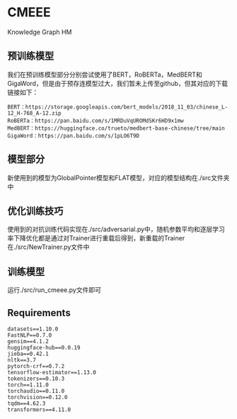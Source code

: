 # CMEEE
Knowledge Graph HM

## 预训练模型
我们在预训练模型部分分别尝试使用了BERT，RoBERTa，MedBERT和GigaWord，但是由于预存连模型过大，我们暂未上传至github，但其对应的下载链接如下：

    BERT：https://storage.googleapis.com/bert_models/2018_11_03/chinese_L-12_H-768_A-12.zip
    RoBERTa：https://pan.baidu.com/s/1MRDuVqUROMdSKr6HD9x1mw
    MedBERT：https://huggingface.co/trueto/medbert-base-chinese/tree/main
    GigaWord：https://pan.baidu.com/s/1pLO6T9D

## 模型部分
新使用到的模型为GlobalPointer模型和FLAT模型，对应的模型结构在./src文件夹中

## 优化训练技巧
使用到的对抗训练代码实现在./src/adversarial.py中，随机参数平均和逐层学习率下降优化都是通过对Trainer进行重载后得到，新重载的Trainer在./src/NewTrainer.py文件中

## 训练模型
运行./src/run_cmeee.py文件即可

## Requirements
    
    datasets==1.10.0
    FastNLP==0.7.0
    gensim==4.1.2
    huggingface-hub==0.0.19
    jieba==0.42.1
    nltk==3.7
    pytorch-crf==0.7.2
    tensorflow-estimator==1.13.0
    tokenizers==0.10.3
    torch==1.11.0
    torchaudio==0.11.0
    torchvision==0.12.0
    tqdm==4.62.3
    transformers==4.11.0
